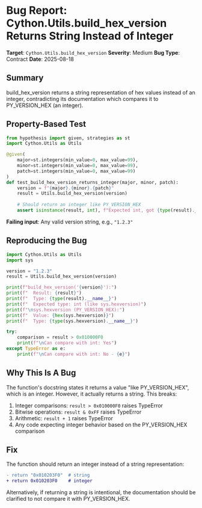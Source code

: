 # Bug Report: Cython.Utils.build_hex_version Returns String Instead of Integer

**Target**: `Cython.Utils.build_hex_version`
**Severity**: Medium
**Bug Type**: Contract
**Date**: 2025-08-18

## Summary

build_hex_version returns a string representation of hex values instead of an integer, contradicting its documentation which compares it to PY_VERSION_HEX (an integer).

## Property-Based Test

```python
from hypothesis import given, strategies as st
import Cython.Utils as Utils

@given(
    major=st.integers(min_value=0, max_value=99),
    minor=st.integers(min_value=0, max_value=99),
    patch=st.integers(min_value=0, max_value=99)
)
def test_build_hex_version_returns_integer(major, minor, patch):
    version = f"{major}.{minor}.{patch}"
    result = Utils.build_hex_version(version)
    
    # Should return an integer like PY_VERSION_HEX
    assert isinstance(result, int), f"Expected int, got {type(result).__name__}"
```

**Failing input**: Any valid version string, e.g., `"1.2.3"`

## Reproducing the Bug

```python
import Cython.Utils as Utils
import sys

version = "1.2.3"
result = Utils.build_hex_version(version)

print(f"build_hex_version('{version}'):")
print(f"  Result: {result}")
print(f"  Type: {type(result).__name__}")
print(f"  Expected type: int (like sys.hexversion)")
print(f"\nsys.hexversion (PY_VERSION_HEX):")
print(f"  Value: {hex(sys.hexversion)}")
print(f"  Type: {type(sys.hexversion).__name__}")

try:
    comparison = result > 0x010000F0
    print(f"\nCan compare with int: Yes")
except TypeError as e:
    print(f"\nCan compare with int: No - {e}")
```

## Why This Is A Bug

The function's docstring states it returns a value "like PY_VERSION_HEX", which is an integer. However, it actually returns a string. This breaks:

1. Integer comparisons: `result > 0x010000F0` raises TypeError
2. Bitwise operations: `result & 0xFF` raises TypeError  
3. Arithmetic: `result + 1` raises TypeError
4. Any code expecting integer behavior based on the PY_VERSION_HEX comparison

## Fix

The function should return an integer instead of a string representation:

```diff
- return "0x010203F0"  # string
+ return 0x010203F0    # integer
```

Alternatively, if returning a string is intentional, the documentation should be clarified to not compare it with PY_VERSION_HEX.